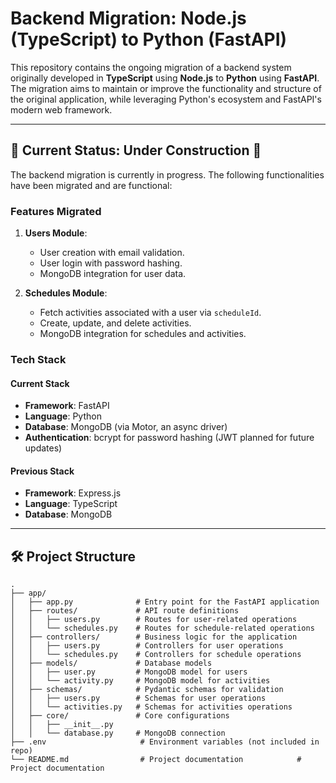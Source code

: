 # Backend Migration: Node.js (TypeScript) to Python (FastAPI)

This repository contains the ongoing migration of a backend system originally developed in **TypeScript** using **Node.js** to **Python** using **FastAPI**. The migration aims to maintain or improve the functionality and structure of the original application, while leveraging Python's ecosystem and FastAPI's modern web framework.

---

## 🚧 Current Status: Under Construction 🚧

The backend migration is currently in progress. The following functionalities have been migrated and are functional:

### **Features Migrated**
1. **Users Module**:
   - User creation with email validation.
   - User login with password hashing.
   - MongoDB integration for user data.

2. **Schedules Module**:
   - Fetch activities associated with a user via `scheduleId`.
   - Create, update, and delete activities.
   - MongoDB integration for schedules and activities.

### **Tech Stack**
#### **Current Stack**
- **Framework**: FastAPI
- **Language**: Python
- **Database**: MongoDB (via Motor, an async driver)
- **Authentication**: bcrypt for password hashing (JWT planned for future updates)

#### **Previous Stack**
- **Framework**: Express.js
- **Language**: TypeScript
- **Database**: MongoDB

---

## 🛠️ Project Structure

```plaintext
.
├── app/
│   ├── app.py              # Entry point for the FastAPI application
│   ├── routes/             # API route definitions
│   │   ├── users.py        # Routes for user-related operations
│   │   └── schedules.py    # Routes for schedule-related operations
│   ├── controllers/        # Business logic for the application
│   │   ├── users.py        # Controllers for user operations
│   │   └── schedules.py    # Controllers for schedule operations
│   ├── models/             # Database models
│   │   ├── user.py         # MongoDB model for users
│   │   └── activity.py     # MongoDB model for activities
│   ├── schemas/            # Pydantic schemas for validation
│   │   ├── users.py        # Schemas for user operations
│   │   └── activities.py   # Schemas for activities operations
│   ├── core/               # Core configurations
│   │   ├── __init__.py
│   │   └── database.py     # MongoDB connection
├── .env                     # Environment variables (not included in repo)
└── README.md                # Project documentation            # Project documentation
